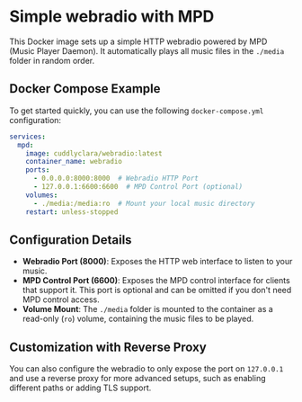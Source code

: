 # Simple webradio with MPD

This Docker image sets up a simple HTTP webradio powered by MPD (Music Player Daemon). It automatically plays all music files in the `./media` folder in random order.

## Docker Compose Example

To get started quickly, you can use the following `docker-compose.yml` configuration:

```yaml
services:
  mpd:
    image: cuddlyclara/webradio:latest
    container_name: webradio
    ports:
      - 0.0.0.0:8000:8000  # Webradio HTTP Port
      - 127.0.0.1:6600:6600  # MPD Control Port (optional)
    volumes:
      - ./media:/media:ro  # Mount your local music directory
    restart: unless-stopped
```

## Configuration Details

- **Webradio Port (8000)**: Exposes the HTTP web interface to listen to your music.
- **MPD Control Port (6600)**: Exposes the MPD control interface for clients that support it. This port is optional and can be omitted if you don't need MPD control access.
- **Volume Mount**: The `./media` folder is mounted to the container as a read-only (`ro`) volume, containing the music files to be played.
  
## Customization with Reverse Proxy

You can also configure the webradio to only expose the port on `127.0.0.1` and use a reverse proxy for more advanced setups, such as enabling different paths or adding TLS support.